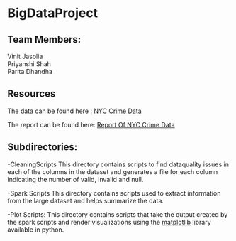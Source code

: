 # BigDataProject

<h2>Team Members: </h2>

Vinit Jasolia <br/>
Priyanshi Shah <br/>
Parita Dhandha <br/>

<h2>Resources</h2>

The data can be found here : [NYC Crime Data](https://data.cityofnewyork.us/Public-Safety/NYPD-Complaint-Data-Historic/qgea-i56i)

The report can be found here: [Report Of NYC Crime Data](https://github.com/pdhandha/BigDataProject/blob/master/Project%20Report.pdf)

<h2>Subdirectories: </h2>
-CleaningScripts This directory contains scripts to find dataquality issues in each of the columns in the dataset and generates a file for each column indicating the number of valid, invalid and null. <br>

-Spark Scripts This directory contains scripts used to extract information from the large dataset and helps summarize the data.

-Plot Scripts: This directory contains scripts that take the output created by the spark scripts and render visualizations using the [matplotlib](https://matplotlib.org/1.3.1/) library available in python.
